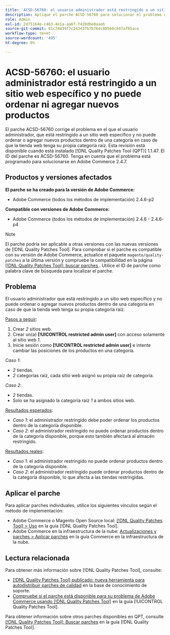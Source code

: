 ```yaml
---
title: 'ACSD-56760: el usuario administrador está restringido a un sitio web específico y no puede ordenar ni agregar nuevos productos'
description: Aplique el parche ACSD-56760 para solucionar el problema de Adobe Commerce en el que el usuario administrador, que está restringido a un sitio web específico y no puede ordenar o agregar nuevos productos dentro de una categoría en caso de que la tienda web tenga su propia categoría raíz.
role: Admin
exl-id: 2d75164e-c463-4e1a-aa6f-f420dbe0aaeb
source-git-commit: 81c78439f7c243437b7b76dc80560c847af95ace
workflow-type: tm+mt
source-wordcount: '495'
ht-degree: 0%

---
```


# ACSD-56760: el usuario administrador está restringido a un sitio web específico y no puede ordenar ni agregar nuevos productos

El parche ACSD-56760 corrige el problema en el que el usuario administrador, que está restringido a un sitio web específico y no puede ordenar o agregar nuevos productos dentro de una categoría en caso de que la tienda web tenga su propia categoría raíz. Esta revisión está disponible cuando está instalado [!DNL Quality Patches Tool (QPT)] 1.1.47. El ID del parche es ACSD-56760. Tenga en cuenta que el problema está programado para solucionarse en Adobe Commerce 2.4.7.

## Productos y versiones afectados

**El parche se ha creado para la versión de Adobe Commerce:**

* Adobe Commerce (todos los métodos de implementación) 2.4.6-p2

**Compatible con versiones de Adobe Commerce:**

* Adobe Commerce (todos los métodos de implementación) 2.4.6 - 2.4.6-p4

>[!NOTE]
>
>El parche podría ser aplicable a otras versiones con las nuevas versiones de [!DNL Quality Patches Tool]. Para comprobar si el parche es compatible con su versión de Adobe Commerce, actualice el paquete `magento/quality-patches` a la última versión y compruebe la compatibilidad en la página [[!DNL Quality Patches Tool]: buscar parches ](https://experienceleague.adobe.com/tools/commerce-quality-patches/index.html). Utilice el ID de parche como palabra clave de búsqueda para localizar el parche.

## Problema

El usuario administrador que está restringido a un sitio web específico y no puede ordenar o agregar nuevos productos dentro de una categoría en caso de que la tienda web tenga su propia categoría raíz.

<u>Pasos a seguir</u>:

1. Crear *2* sitios web.
1. Crear un(a) **[!UICONTROL restricted admin user]** con acceso solamente al sitio web *1*.
1. Inicie sesión como **[!UICONTROL restricted admin user]** e intente cambiar las posiciones de los productos en una categoría.

*Caso 1*:

* *2* tiendas.
* *2* categorías raíz, cada sitio web asignó su propia raíz de categoría.

*Caso 2*:

* *2* tiendas.
* Solo se ha asignado la categoría raíz *1* a ambos sitios web.

<u>Resultados esperados</u>:

* *Caso 1*: el administrador restringido debe poder ordenar los productos dentro de la categoría disponible.
* *Caso 2*: el administrador restringido no puede ordenar productos dentro de la categoría disponible, porque esto también afectará al almacén restringido.

<u>Resultados reales</u>:

* *Caso 1*: el administrador restringido no puede ordenar productos dentro de la categoría disponible.
* *Caso 2*: el administrador restringido puede ordenar productos dentro de la categoría disponible, lo que afecta a las tiendas restringidas.

## Aplicar el parche

Para aplicar parches individuales, utilice los siguientes vínculos según el método de implementación:

* Adobe Commerce o Magento Open Source local: [[!DNL Quality Patches Tool] > Uso](/help/tools/quality-patches-tool/usage.md) en la guía [!DNL Quality Patches Tool].
* Adobe Commerce en la infraestructura de la nube: [Actualizaciones y parches > Aplicar parches](https://experienceleague.adobe.com/docs/commerce-cloud-service/user-guide/develop/upgrade/apply-patches.html) en la guía Commerce en la infraestructura de la nube.

## Lectura relacionada

Para obtener más información sobre [!DNL Quality Patches Tool], consulte:

* [[!DNL Quality Patches Tool] publicado: nueva herramienta para autodistribuir parches de calidad](https://experienceleague.adobe.com/en/docs/commerce-knowledge-base/kb/announcements/commerce-announcements/magento-quality-patches-released-new-tool-to-self-serve-quality-patches) en la base de conocimiento de soporte.
* [Compruebe si el parche está disponible para su problema de Adobe Commerce usando [!DNL Quality Patches Tool]](/help/tools/quality-patches-tool/patches-available-in-qpt/check-patch-for-magento-issue-with-magento-quality-patches.md) en la guía [!UICONTROL Quality Patches Tool].


Para obtener información sobre otros parches disponibles en QPT, consulte [[!DNL Quality Patches Tool]: Buscar parches](https://experienceleague.adobe.com/tools/commerce-quality-patches/index.html) en la guía [!DNL Quality Patches Tool].
